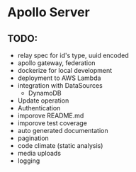 # Apollo Server

## TODO:

- relay spec for id's type, uuid encoded
- apollo gateway, federation
- dockerize for local development
- deployment to AWS Lambda
- integration with DataSources
  - DynamoDB
- Update operation
- Authentication
- imporove README.md
- imporove test coverage
- auto generated documentation
- pagination
- code climate (static analysis)
- media uploads
- logging